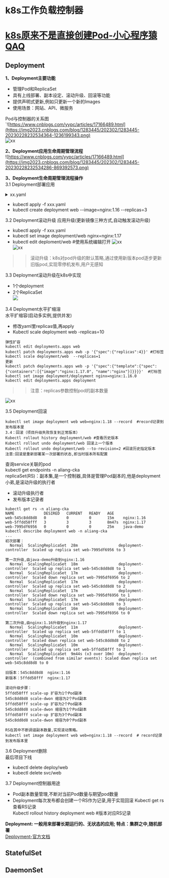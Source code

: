# k8s工作负载控制器
# [k8s原来不是直接创建Pod-小心程序猿QAQ](https://www.toutiao.com/article/7235184706738962948/)  
## Deployment
**1、Deployment主要功能**    
- 管理Pod和ReplicaSet
- 具有上线部署、副本设定、滚动升级、回滚等功能  
- 提供声明式更新,例如只更新一个新的Images 
- 使用场景：网站、API、微服务  
 
Pod与控制器的关系图  
`![https://www.cnblogs.com/yypc/articles/17166489.html](https://img2023.cnblogs.com/blog/1283445/202302/1283445-20230228232534364-1236199343.png)  
![xx](https://ask.qcloudimg.com/http-save/yehe-6193404/dvsz4q57wz.png?imageView2/2/w/1200)   

**2、Deployment应用生命周期管理流程**  
![https://www.cnblogs.com/yypc/articles/17166489.html](https://img2023.cnblogs.com/blog/1283445/202302/1283445-20230228232534286-869392573.png) 

**3、Deployment生命周期管理流程操作**  
3.1 Deployment部署应用 
<details>
  <summary>xx.yaml</summary>
  <pre><code>
apiVersion: apps/v1
kind: Deployment
metadata:
  name: web
  namespace: aliang-cka
spec:
 replicas: 3 #pod副本预期数量 
 selector:
  matchLabels:
   app: web
 template:
  metadata:
   labels:
     app: web # Pod的副本标签
  spec:
   containers:
   - name: web
     image: nginx:1.16
  </code></pre>
</details>  

- kubectl apply -f xxx.yaml  
- kubectl create deployment web --image=nginx:1.16 --replicas=3  
 
3.2 Deployment滚动升级 
应用升级(更新镜像三种方式,自动触发滚动升级)  
- kubectl apply -f xxx.yaml  
- kubectl set image deployment/web nginx=nginx:1.17
- kubectl edit deploment/web #使用系统编辑打开
![xx](https://img2023.cnblogs.com/blog/1283445/202302/1283445-20230228233041523-1343991503.png)  
![xx](https://ask.qcloudimg.com/http-save/yehe-6193404/64et9h881a.png?imageView2/2/w/1200)     
>>滚动升级：k8s对pod升级的默认策略,通过使用新版本pod逐步更新旧版pod,实现零停机发布,用户无感知   

3.3 Deployment滚动升级在k8s中实现  
- 1个deployment  
- 2个ReplicaSet  
![](https://img2023.cnblogs.com/blog/1283445/202302/1283445-20230228233041495-195266682.png)  
 
3.4 Deployment水平扩缩溶  
水平扩缩容(启动多实例,提供并发)  
- 修改yaml里replicas值,再apply  
- Kubectl scale deployment web -replicas=10 
```
弹性扩容  
kubectl edit deployments.apps web  
kubectl patch deployments.apps ewb -p '{"spec":{"replicas":4}}' #打标签
kubectl scale deployment/web  --replicas=1  
更新 
kubectl patch deployments.apps web -p '{"spec":{"template":{"spec":{"containers":[{"image":"nginx:1.17.0", "name":"nginx"}]}}}}'  #打标签  
kubectl set image deployment/deployment nginx=nginx:1.16.0   
kubectl edit deployments.apps deployment
```
>>注意：replicas参数控制pod的副本数量  

![xx](https://img2023.cnblogs.com/blog/1283445/202302/1283445-20230228233847579-488572200.png)  

3.5 Deployment回滚  
```
kubectl set image deployment web web=nginx:1.18 --record  #record记录到发布版本里
3.4：回滚（项目升级失败恢复到正常版本） 
Kubectl rollout history deployment/web #查看历史版本  
Kubectl rollout undo deployment/web 回滚上一个版本   
Kubectl rollout undo deployment/web --to-revision=2 #回滚历史指定版本  
注意:回滚是重新部署某一次部署的状态,即当时版本所有配置  
```
查询service关联的pod      
kubectl get endpoints -n aliang-cka  
replicaSet(RS)：副本集,是一个控制器,具体是管理Pod副本的,他是deployment小弟,是滚动升级的执行者  
- 滚动升级执行者  
- 发布版本记录者  
```
kubectl get rs -n aliang-cka
NAME             DESIRED   CURRENT   READY   AGE
web-545c8dd8d8   0         0         0       15m    nginx:1.16
web-5ffdd58fff   3         3         3       8m47s  nginx:1.17
web-7995df6956   0         0         0       25m    java-demo
kubectl describe deployment web -n aliang-cka
...
初次部署：
  Normal  ScalingReplicaSet  28m                  deployment-controller  Scaled up replica set web-7995df6956 to 3

第一次升级,由java-demo升级到nginx:1.16
  Normal  ScalingReplicaSet  18m                  deployment-controller  Scaled up replica set web-545c8dd8d8 to 1
  Normal  ScalingReplicaSet  17m                  deployment-controller  Scaled down replica set web-7995df6956 to 2
  Normal  ScalingReplicaSet  17m                  deployment-controller  Scaled up replica set web-545c8dd8d8 to 2
  Normal  ScalingReplicaSet  17m                  deployment-controller  Scaled down replica set web-7995df6956 to 1
  Normal  ScalingReplicaSet  17m                  deployment-controller  Scaled up replica set web-545c8dd8d8 to 3
  Normal  ScalingReplicaSet  16m                  deployment-controller  Scaled down replica set web-7995df6956 to 0

第二次升级,由nginx:1.16升级到nginx:1.17
  Normal  ScalingReplicaSet  11m                  deployment-controller  Scaled up replica set web-5ffdd58fff to 1
  Normal  ScalingReplicaSet  10m                  deployment-controller  Scaled down replica set web-545c8dd8d8 to 2
  Normal  ScalingReplicaSet  10m                  deployment-controller  Scaled up replica set web-5ffdd58fff to 2
  Normal  ScalingReplicaSet  9m44s (x3 over 10m)  deployment-controller  (combined from similar events): Scaled down replica set web-545c8dd8d8 to 0

旧版本：545c8dd8d8  nginx:1.16
新版本：5ffdd58fff  nginx:1.17

滚动升级步骤：
5ffdd58fff scale-up 扩容为1个Pod副本
545c8dd8d8 scale-dwon 缩容为2个Pod副本
5ffdd58fff scale-up 扩容为2个Pod副本
545c8dd8d8 scale-dwon 缩容为1个Pod副本
5ffdd58fff scale-up 扩容为3个Pod副本
545c8dd8d8 scale-dwon 缩容为0个Pod副本

RS在其中不断调谐副本数量,实现滚动策略。
kubectl set image deployment web web=nginx:1.18 --record  # record记录到发布版本里
```
3.6 Deployment删除   
最后项目下线    
- kubectl delete deploy/web  
- kubectl delete svc/web  

3.7 Deployment控制器用途  
- Pod副本数量管理,不断对当前Pod数量与期望pod数量  
- Deployment每次发布都会创建一个RS作为记录,用于实现回滚 
Kubectl get rs 查看RS记录  
Kubectl rollout history deployment web #版本对应RS记录  

**Deployment: 一般用来部署长期运行的、无状态的应用; 特点：集群之中,随机部署**  
[Deployment-官方文档](https://kubernetes.io/zh-cn/docs/concepts/workloads/controllers/deployment/)  

## StatefulSet
## DaemonSet

